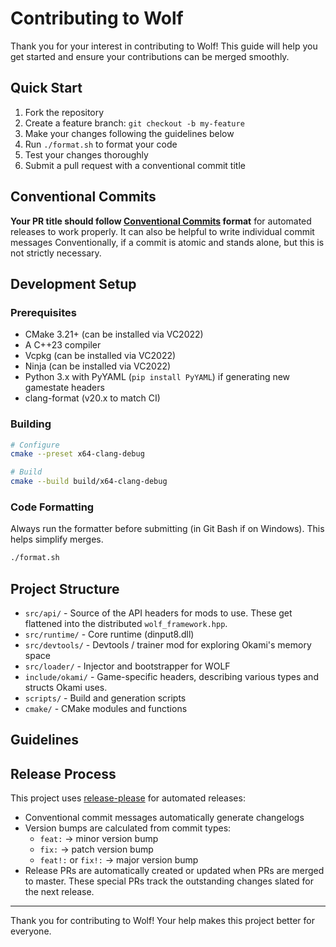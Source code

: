 # Contributing to Wolf

Thank you for your interest in contributing to Wolf! This guide will help you get started and ensure your contributions can be merged smoothly.

## Quick Start

1. Fork the repository
2. Create a feature branch: `git checkout -b my-feature`
3. Make your changes following the guidelines below
4. Run `./format.sh` to format your code
5. Test your changes thoroughly
6. Submit a pull request with a conventional commit title

## Conventional Commits

**Your PR title should follow [Conventional Commits](https://www.conventionalcommits.org/) format** for automated releases to work properly. It can also be helpful to write individual commit messages Conventionally, if a commit is atomic and stands alone, but this is not strictly necessary.

## Development Setup

### Prerequisites
- CMake 3.21+ (can be installed via VC2022)
- A C++23 compiler
- Vcpkg (can be installed via VC2022)
- Ninja (can be installed via VC2022)
- Python 3.x with PyYAML (`pip install PyYAML`) if generating new gamestate headers
- clang-format (v20.x to match CI)

### Building
```bash
# Configure
cmake --preset x64-clang-debug

# Build
cmake --build build/x64-clang-debug
```

### Code Formatting
Always run the formatter before submitting (in Git Bash if on Windows). This helps simplify merges.
```bash
./format.sh
```

## Project Structure

- `src/api/` - Source of the API headers for mods to use. These get flattened into the distributed `wolf_framework.hpp`.
- `src/runtime/` - Core runtime (dinput8.dll)
- `src/devtools/` - Devtools / trainer mod for exploring Okami's memory space
- `src/loader/` - Injector and bootstrapper for WOLF
- `include/okami/` - Game-specific headers, describing various types and structs Okami uses.
- `scripts/` - Build and generation scripts
- `cmake/` - CMake modules and functions

## Guidelines

## Release Process

This project uses [release-please](https://github.com/googleapis/release-please) for automated releases:

- Conventional commit messages automatically generate changelogs
- Version bumps are calculated from commit types:
  - `feat:` → minor version bump
  - `fix:` → patch version bump
  - `feat!:` or `fix!:` → major version bump
- Release PRs are automatically created or updated when PRs are merged to master. These special PRs track the outstanding changes slated for the next release.

---

Thank you for contributing to Wolf! Your help makes this project better for everyone.
